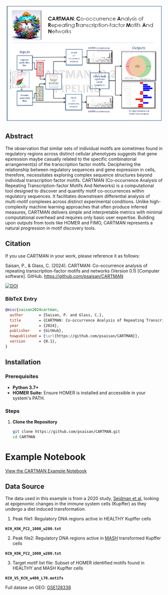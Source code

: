 <img src="Images/pipeline0.2.PNG"  style="border: 0;"/>

## Abstract

The observation that similar sets of individual motifs are sometimes found in regulatory regions across distinct cellular phenotypes suggests that gene epxression maybe casually related to the specific combinatorial arrangement(s) of the transcription factor motifs. Deciphering the relationship between regulatory sequences and gene expression in cells, therefore, necessitates exploring complex sequence structures beyond individual transcription factor motifs. CARTMAN (Co-occurrence Analysis of Repeating Transcription-factor Motifs And Networks) is a computational tool designed to discover and quantify motif co-occurrences within regulatory sequences. It facilitates downstream differential analysis of multi-motif complexes across distinct experimental conditions. Unlike high-complexity machine learning approaches that often produce inferred measures, CARTMAN delivers simple and interpretable metrics with minimal computational overhead and requires only basic user expertise. Building upon outputs from tools like HOMER and FIMO, CARTMAN represents a natural progression in motif discovery tools.


## Citation   

If you use CARTMAN in your work, please reference it as follows:

Saisan, P., & Glass, C. (2024). CARTMAN: Co-occurrence analysis of repeating transcription-factor motifs and networks (Version 0.1) [Computer software]. GitHub. https://github.com/psaisan/CARTMAN

[![DOI](https://zenodo.org/badge/DOI/10.5281/zenodo.13863034.svg)]()

### BibTeX Entry

```bibtex
@misc{saisan2024cartman,
  author       = {Saisan, P. and Glass, C.},
  title        = {CARTMAN: Co-occurrence Analysis of Repeating Transcription-factor Motifs And Networks},
  year         = {2024},
  publisher    = {GitHub},
  howpublished = {\url{https://github.com/psaisan/CARTMAN}},
  version      = {0.1},
}
```


## Installation

### Prerequisites

- **Python 3.7+**
- **HOMER Suite:** Ensure HOMER is installed and accessible in your system's PATH.

### Steps

1. **Clone the Repository**

   ```bash
   git clone https://github.com/psaisan/CARTMAN.git
   cd CARTMAN
   
# Example Notebook

[View the CARTMAN Example Notebook](./Notebooks/CARTMAN_Example.ipynb)


## Data Source

The data used in this example is from a 2020 study, [Seidman et al](https://pubmed.ncbi.nlm.nih.gov/32362324/), looking at epigenomic changes in the immune system cells (Kupffer) as they undergo a diet induced transformation.

1. Peak file1: Regulatory DNA regions active in HEALTHY Kupffer cells 

**`KCH_H3K_FC2_1000_w200.txt`** 

2. Peak file2: Regulatory DNA regions active  in [MASH](https://en.wikipedia.org/wiki/Metabolic_dysfunction%E2%80%93associated_steatotic_liver_disease) transformed Kupffer cells 

**`KCN_H3K_FC2_1000_w200.txt`** 

3. Target motif list file: Subset of HOMER identified motifs found in HEALTHY and MASH Kupffer cells 
   
**`KCH_VS_KCN_w400_L70.motifs`**

Full datase on GEO: [GSE128338](https://www.ncbi.nlm.nih.gov/geo/query/acc.cgi?acc=GSE128338)


